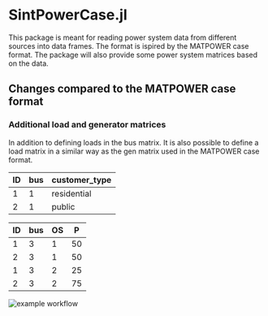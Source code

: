 # SintPowerCase.jl
This package is meant for reading power system data from different sources into data frames. The format is ispired by the MATPOWER case format. The package will also provide some power system matrices based on the data.

## Changes compared to the MATPOWER case format

### Additional load and generator matrices
In addition to defining loads in the bus matrix. It is also possible to define a load matrix in a similar way as the gen matrix used in the MATPOWER case format.

|ID|bus|customer_type|
|--|---|-------------|
|1 |1  |residential  |
|2 |1  |public       |

|ID|bus|OS|P |
|--|---|--|- |
|1 |3  |1 |50|
|2 |3  |1 |50|
|1 |3  |2 |25|
|2 |3  |2 |75|

![example workflow](https://github.com/Hofsmo/SintPowerCase.jl/actions/workflows/run_tests.yaml/badge.svg)
